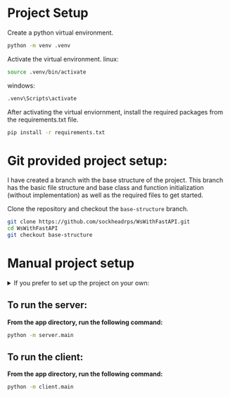 
# Project Setup
Create a python virtual environment.
```bash
python -m venv .venv
```

Activate the virtual environment.
linux:
```bash
source .venv/bin/activate
``` 
windows:
```bash
.venv\Scripts\activate
```

After activating the virtual enviornment, install the required packages from the requirements.txt file.
```bash
pip install -r requirements.txt
```

# Git provided project setup:

I have created a branch with the base structure of the project. This branch has the basic file structure and base class and function initialization (without implementation) as well as the required files to get started.

Clone the repository and checkout the `base-structure` branch.


```bash
git clone https://github.com/sockheadrps/WsWithFastAPI.git
cd WsWithFastAPI
git checkout base-structure
```

# Manual project setup
<details><summary> If you prefer to set up the project on your own: </summary>
<br>


From the root directory, create a directory, `app` with an `__init__.py` file in it.  Then, three more directories: `client`, `server`, and `models`.
Each of these directories will have a `__init__.py` file. In both the `client` and `server` directories, create a `main.py`. The models directory will get a `models.py`, and also the server directory will get `templates` and `static` directories.  

Inside app/server/templates, create an `index.html` file.  
Inside app/server/static, create a `styles.css` file and a `scripts.js`.  

The file structure should look like this:
```
app/
    __init__.py
    client/
        __init__.py
        main.py
    server/
        templates/
            index.html
        static/ 
            styles.css
            scripts.js
        __init__.py
        main.py
    models/
        __init__.py
        models.py
```

 </details>

## To run the server:
**From the app directory, run the following command:**

```bash
python -m server.main
```

## To run the client:
**From the app directory, run the following command:**

```bash
python -m client.main
```



